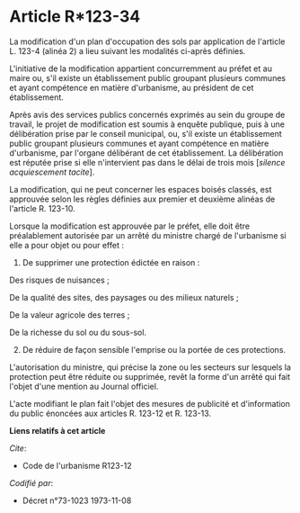 # Article R*123-34

La modification d'un plan d'occupation des sols par application de l'article L. 123-4 (alinéa 2) a lieu suivant les modalités
ci-après définies.

L'initiative de la modification appartient concurremment au préfet et au maire ou, s'il existe un établissement public
groupant plusieurs communes et ayant compétence en matière d'urbanisme, au président de cet établissement.

Après avis des services publics concernés exprimés au sein du groupe de travail, le projet de modification est soumis à
enquête publique, puis à une délibération prise par le conseil municipal, ou, s'il existe un établissement public groupant
plusieurs communes et ayant compétence en matière d'urbanisme, par l'organe délibérant de cet établissement. La délibération
est réputée prise si elle n'intervient pas dans le délai de trois mois [*silence acquiescement tacite*].

La modification, qui ne peut concerner les espaces boisés classés, est approuvée selon les règles définies aux premier et
deuxième alinéas de l'article R. 123-10.

Lorsque la modification est approuvée par le préfet, elle doit être préalablement autorisée par un arrêté du ministre chargé
de l'urbanisme si elle a pour objet ou pour effet :

1. De supprimer une protection édictée en raison :

Des risques de nuisances ;

De la qualité des sites, des paysages ou des milieux naturels ;

De la valeur agricole des terres ;

De la richesse du sol ou du sous-sol.

2. De réduire de façon sensible l'emprise ou la portée de ces protections.

L'autorisation du ministre, qui précise la zone ou les secteurs sur lesquels la protection peut être réduite ou supprimée,
revêt la forme d'un arrêté qui fait l'objet d'une mention au Journal officiel.

L'acte modifiant le plan fait l'objet des mesures de publicité et d'information du public énoncées aux articles R. 123-12 et
R. 123-13.

**Liens relatifs à cet article**

_Cite_:

  - Code de l'urbanisme R123-12

_Codifié par_:

  - Décret n°73-1023 1973-11-08
